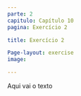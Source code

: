 ```yaml
---
parte: 2
capitulo: Capítulo 10
pagina: Exercício 2

title: Exercício 2

Page-layout: exercise
image:

---
```


Aqui vai o texto
